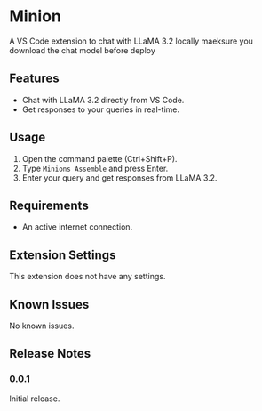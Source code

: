 # Minion

A VS Code extension to chat with LLaMA 3.2 locally
maeksure you download the chat model before deploy

## Features

- Chat with LLaMA 3.2 directly from VS Code.
- Get responses to your queries in real-time.

## Usage

1. Open the command palette (Ctrl+Shift+P).
2. Type `Minions Assemble` and press Enter.
3. Enter your query and get responses from LLaMA 3.2.

## Requirements

- An active internet connection.

## Extension Settings

This extension does not have any settings.

## Known Issues

No known issues.

## Release Notes

### 0.0.1

Initial release.
